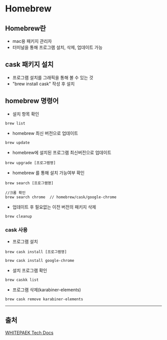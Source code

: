 # Homebrew 

## Homebrew란 

* mac용 패키지 관리자
* 터미널을 통해 프로그램 설치, 삭제, 업데이트 가능

## cask 패키지 설치

* 프로그램 설치를 그래픽을 통해 볼 수 있는 것
* "brew install cask" 작성 후 설치

## homebrew 명령어

* 설치 항목 확인
~~~
brew list
~~~

* homebrew 최신 버전으로 업데이트
~~~
brew update
~~~

* homebrew에 설치된 프로그램 최신버전으로 업데이트
~~~
brew upgrade [프로그램명]
~~~

* homebrew 를 통해 설치 가능여부 확인
~~~
brew search [프로그램명]

//크롬 확인
brew search chrome  // homebrew/cask/google-chrome
~~~

* 업데이트 후 필요없는 이전 버전의 패키지 삭제
~~~
brew cleanup
~~~

### cask 사용

* 프로그램 설치 
~~~
brew cask install [프로그램명]

brew cask install google-chrome
~~~

* 설치 프로그램 확인
~~~
brew caskk list
~~~

* 프로그램 삭제(karabiner-elements)
~~~
brew cask remove karabiner-elements
~~~
---
## 출처

[WHITEPAEK Tech Docs](https://whitepaek.tistory.com/3)





